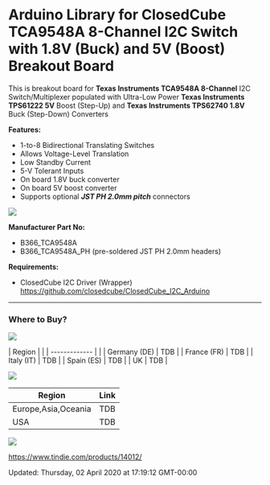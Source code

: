 Arduino Library for
ClosedCube TCA9548A 8-Channel I2C Switch with 1.8V (Buck) and 5V (Boost) Breakout Board
===

This is breakout board for **Texas Instruments TCA9548A 8-Channel** I2C Switch/Multiplexer 
populated with Ultra-Low Power **Texas Instruments TPS61222 5V** Boost (Step-Up) and **Texas Instruments TPS62740 1.8V** Buck (Step-Down) Converters 

**Features:**
 - 1-to-8 Bidirectional Translating Switches
 - Allows Voltage-Level Translation
 - Low Standby Current
 - 5-V Tolerant Inputs
 - On board 1.8V buck converter
 - On board 5V boost converter
 - Supports optional ***JST PH 2.0mm pitch*** connectors
 
![](https://images.closedcube.uk/B366_TCA9548A/small/B366_TCA9548A_1.jpg)    


**Manufacturer Part No:**
- B366_TCA9548A
- B366_TCA9548A_PH (pre-soldered JST PH 2.0mm headers)

**Requirements:**

- ClosedCube I2C Driver (Wrapper) https://github.com/closedcube/ClosedCube_I2C_Arduino

---
### Where to Buy?


[![](https://images.closedcube.uk/logo/github/amazon.png)](https://www.amazon.co.uk/dp/B01GBOGNFE)

| Region  |  |
| ------------- |  |
| Germany (DE) | TDB  |
| France (FR) | TDB  |
| Italy (IT) | TDB  |
| Spain (ES) | TDB  |
| UK |  TDB  |


[![](https://images.closedcube.uk/logo/github/ebay.gif)](http://www.ebay.co.uk/itm/182129971333)

| Region  | Link |
| ------------- | ------------- |
| Europe,Asia,Oceania | TDB  |
| USA  | TDB |


[![](https://images.closedcube.uk/logo/github/tindie.png)](https://www.tindie.com/stores/closedcube/)


https://www.tindie.com/products/14012/





Updated: Thursday, 02 April 2020 at 17:19:12 GMT-00:00
